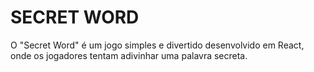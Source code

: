 # SECRET WORD

O "Secret Word" é um jogo simples e divertido desenvolvido em React, onde os jogadores tentam adivinhar uma palavra secreta.
